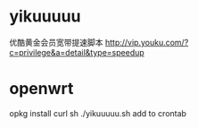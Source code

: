 # yikuuuuu
优酷黄金会员宽带提速脚本 http://vip.youku.com/?c=privilege&a=detail&type=speedup

# openwrt
opkg install curl
sh ./yikuuuuu.sh
add to crontab
